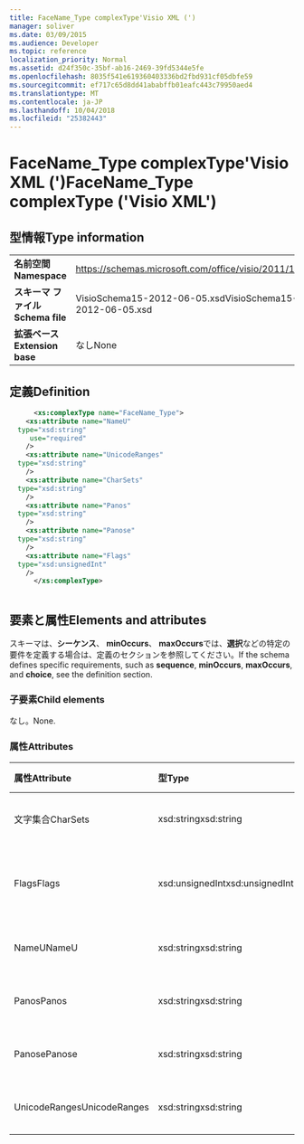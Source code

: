 ```yaml
---
title: FaceName_Type complexType'Visio XML (')
manager: soliver
ms.date: 03/09/2015
ms.audience: Developer
ms.topic: reference
localization_priority: Normal
ms.assetid: d24f350c-35bf-ab16-2469-39fd5344e5fe
ms.openlocfilehash: 8035f541e619360403336bd2fbd931cf05dbfe59
ms.sourcegitcommit: ef717c65d8dd41ababffb01eafc443c79950aed4
ms.translationtype: MT
ms.contentlocale: ja-JP
ms.lasthandoff: 10/04/2018
ms.locfileid: "25382443"
---
```

# <a name="facenametype-complextype-visio-xml"></a><span data-ttu-id="1af8c-102">FaceName_Type complexType'Visio XML (')</span><span class="sxs-lookup"><span data-stu-id="1af8c-102">FaceName_Type complexType ('Visio XML')</span></span>

## <a name="type-information"></a><span data-ttu-id="1af8c-103">型情報</span><span class="sxs-lookup"><span data-stu-id="1af8c-103">Type information</span></span>

|||
|:-----|:-----|
|<span data-ttu-id="1af8c-104">**名前空間**</span><span class="sxs-lookup"><span data-stu-id="1af8c-104">**Namespace**</span></span> <br/> |https://schemas.microsoft.com/office/visio/2011/1/core  <br/> |
|<span data-ttu-id="1af8c-105">**スキーマ ファイル**</span><span class="sxs-lookup"><span data-stu-id="1af8c-105">**Schema file**</span></span> <br/> |<span data-ttu-id="1af8c-106">VisioSchema15-2012-06-05.xsd</span><span class="sxs-lookup"><span data-stu-id="1af8c-106">VisioSchema15-2012-06-05.xsd</span></span>  <br/> |
|<span data-ttu-id="1af8c-107">**拡張ベース**</span><span class="sxs-lookup"><span data-stu-id="1af8c-107">**Extension base**</span></span> <br/> |<span data-ttu-id="1af8c-108">なし</span><span class="sxs-lookup"><span data-stu-id="1af8c-108">None</span></span>  <br/> |
   
## <a name="definition"></a><span data-ttu-id="1af8c-109">定義</span><span class="sxs-lookup"><span data-stu-id="1af8c-109">Definition</span></span>

```XML
      <xs:complexType name="FaceName_Type">
    <xs:attribute name="NameU"
  type="xsd:string"
     use="required"
    />
    <xs:attribute name="UnicodeRanges"
  type="xsd:string"
    />
    <xs:attribute name="CharSets"
  type="xsd:string"
    />
    <xs:attribute name="Panos"
  type="xsd:string"
    />
    <xs:attribute name="Panose"
  type="xsd:string"
    />
    <xs:attribute name="Flags"
  type="xsd:unsignedInt"
    />
      </xs:complexType>
      
```

## <a name="elements-and-attributes"></a><span data-ttu-id="1af8c-110">要素と属性</span><span class="sxs-lookup"><span data-stu-id="1af8c-110">Elements and attributes</span></span>

<span data-ttu-id="1af8c-111">スキーマは、**シーケンス**、 **minOccurs**、 **maxOccurs**では、**選択**などの特定の要件を定義する場合は、定義のセクションを参照してください。</span><span class="sxs-lookup"><span data-stu-id="1af8c-111">If the schema defines specific requirements, such as **sequence**, **minOccurs**, **maxOccurs**, and **choice**, see the definition section.</span></span> 
  
### <a name="child-elements"></a><span data-ttu-id="1af8c-112">子要素</span><span class="sxs-lookup"><span data-stu-id="1af8c-112">Child elements</span></span>

<span data-ttu-id="1af8c-113">なし。</span><span class="sxs-lookup"><span data-stu-id="1af8c-113">None.</span></span>
  
### <a name="attributes"></a><span data-ttu-id="1af8c-114">属性</span><span class="sxs-lookup"><span data-stu-id="1af8c-114">Attributes</span></span>

|<span data-ttu-id="1af8c-115">**属性**</span><span class="sxs-lookup"><span data-stu-id="1af8c-115">**Attribute**</span></span>|<span data-ttu-id="1af8c-116">**型**</span><span class="sxs-lookup"><span data-stu-id="1af8c-116">**Type**</span></span>|<span data-ttu-id="1af8c-117">**必須**</span><span class="sxs-lookup"><span data-stu-id="1af8c-117">**Required**</span></span>|<span data-ttu-id="1af8c-118">**説明**</span><span class="sxs-lookup"><span data-stu-id="1af8c-118">**Description**</span></span>|<span data-ttu-id="1af8c-119">**使用可能な値**</span><span class="sxs-lookup"><span data-stu-id="1af8c-119">**Possible values**</span></span>|
|:-----|:-----|:-----|:-----|:-----|
|<span data-ttu-id="1af8c-120">文字集合</span><span class="sxs-lookup"><span data-stu-id="1af8c-120">CharSets</span></span>  <br/> |<span data-ttu-id="1af8c-121">xsd:string</span><span class="sxs-lookup"><span data-stu-id="1af8c-121">xsd:string</span></span>  <br/> |<span data-ttu-id="1af8c-122">省略可能</span><span class="sxs-lookup"><span data-stu-id="1af8c-122">optional</span></span>  <br/> ||<span data-ttu-id="1af8c-123">Xsd:string の値を入力します。</span><span class="sxs-lookup"><span data-stu-id="1af8c-123">Values of the xsd:string type.</span></span>  <br/> |
|<span data-ttu-id="1af8c-124">Flags</span><span class="sxs-lookup"><span data-stu-id="1af8c-124">Flags</span></span>  <br/> |<span data-ttu-id="1af8c-125">xsd:unsignedInt</span><span class="sxs-lookup"><span data-stu-id="1af8c-125">xsd:unsignedInt</span></span>  <br/> |<span data-ttu-id="1af8c-126">省略可能</span><span class="sxs-lookup"><span data-stu-id="1af8c-126">optional</span></span>  <br/> ||<span data-ttu-id="1af8c-127">Xsd:unsignedInt の値を入力します。</span><span class="sxs-lookup"><span data-stu-id="1af8c-127">Values of the xsd:unsignedInt type.</span></span>  <br/> |
|<span data-ttu-id="1af8c-128">NameU</span><span class="sxs-lookup"><span data-stu-id="1af8c-128">NameU</span></span>  <br/> |<span data-ttu-id="1af8c-129">xsd:string</span><span class="sxs-lookup"><span data-stu-id="1af8c-129">xsd:string</span></span>  <br/> |<span data-ttu-id="1af8c-130">必須</span><span class="sxs-lookup"><span data-stu-id="1af8c-130">required</span></span>  <br/> ||<span data-ttu-id="1af8c-131">Xsd:string の値を入力します。</span><span class="sxs-lookup"><span data-stu-id="1af8c-131">Values of the xsd:string type.</span></span>  <br/> |
|<span data-ttu-id="1af8c-132">Panos</span><span class="sxs-lookup"><span data-stu-id="1af8c-132">Panos</span></span>  <br/> |<span data-ttu-id="1af8c-133">xsd:string</span><span class="sxs-lookup"><span data-stu-id="1af8c-133">xsd:string</span></span>  <br/> |<span data-ttu-id="1af8c-134">省略可能</span><span class="sxs-lookup"><span data-stu-id="1af8c-134">optional</span></span>  <br/> ||<span data-ttu-id="1af8c-135">Xsd:string の値を入力します。</span><span class="sxs-lookup"><span data-stu-id="1af8c-135">Values of the xsd:string type.</span></span>  <br/> |
|<span data-ttu-id="1af8c-136">Panose</span><span class="sxs-lookup"><span data-stu-id="1af8c-136">Panose</span></span>  <br/> |<span data-ttu-id="1af8c-137">xsd:string</span><span class="sxs-lookup"><span data-stu-id="1af8c-137">xsd:string</span></span>  <br/> |<span data-ttu-id="1af8c-138">省略可能</span><span class="sxs-lookup"><span data-stu-id="1af8c-138">optional</span></span>  <br/> ||<span data-ttu-id="1af8c-139">Xsd:string の値を入力します。</span><span class="sxs-lookup"><span data-stu-id="1af8c-139">Values of the xsd:string type.</span></span>  <br/> |
|<span data-ttu-id="1af8c-140">UnicodeRanges</span><span class="sxs-lookup"><span data-stu-id="1af8c-140">UnicodeRanges</span></span>  <br/> |<span data-ttu-id="1af8c-141">xsd:string</span><span class="sxs-lookup"><span data-stu-id="1af8c-141">xsd:string</span></span>  <br/> |<span data-ttu-id="1af8c-142">省略可能</span><span class="sxs-lookup"><span data-stu-id="1af8c-142">optional</span></span>  <br/> ||<span data-ttu-id="1af8c-143">Xsd:string の値を入力します。</span><span class="sxs-lookup"><span data-stu-id="1af8c-143">Values of the xsd:string type.</span></span>  <br/> |
   

